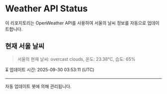 
# Weather API Status

이 리포지토리는 OpenWeather API를 사용하여 서울의 날씨 정보를 자동으로 업데이트합니다.

## 현재 서울 날씨
> 서울의 현재 날씨: overcast clouds, 온도: 23.38°C, 습도: 65%

⏳ 업데이트 시간: 2025-09-30 03:53:11 (UTC)

---
자동 업데이트 봇에 의해 관리됩니다.
